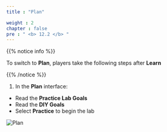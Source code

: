 ```yaml
---
title : "Plan"

weight : 2
chapter : false
pre : " <b> 12.2 </b> "
---
```


{{% notice info %}}

To switch to **Plan**, players take the following steps after **Learn**

{{% /notice %}}

1. In the **Plan** interface:

- Read the **Practice Lab Goals**
- Read the **DIY Goals**
- Select **Practice** to begin the lab

![Plan](/images/12-filesystems/12.2-plan/1-plan.png)

